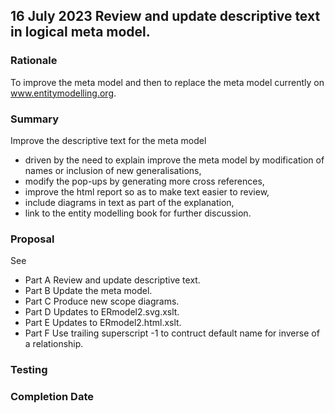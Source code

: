 

## 16 July 2023 Review and update descriptive text in logical meta model.

### Rationale 
To improve the meta model and then to replace the meta model currently on www.entitymodelling.org.

### Summary  
Improve the descriptive text for the meta model 
- driven by the need to explain improve the meta model by modification of names or inclusion of new generalisations, 
- modify the pop-ups by generating more cross references, 
- improve the html report so as to make text easier to review,
- include diagrams in text as part of the explanation,
- link to the entity modelling book for further discussion.


### Proposal
See
- Part A Review and update descriptive text.
- Part B Update the meta model.
- Part C Produce new scope diagrams.
- Part D Updates to ERmodel2.svg.xslt.
- Part E Updates to ERmodel2.html.xslt.
- Part F Use trailing superscript -1 to contruct default name for inverse of a relationship.

### Testing

### Completion Date


